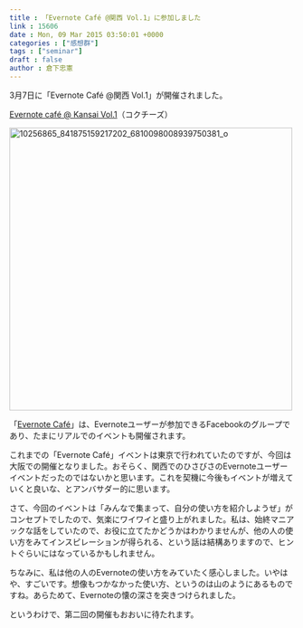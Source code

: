 ```yaml
---
title : 「Evernote Café @関西 Vol.1」に参加しました
link : 15606
date : Mon, 09 Mar 2015 03:50:01 +0000
categories : ["感想群"]
tags : ["seminar"]
draft : false
author : 倉下忠憲
---
```


3月7日に「Evernote Café @関西 Vol.1」が開催されました。

<a href="http://kokucheese.com/event/index/269393/" target="_blank">Evernote café @ Kansai Vol.1</a>（コクチーズ）

<a href="https://rashita.net/blog/wp-content/uploads/2015/03/10256865_841875159217202_6810098008939750381_o.jpg"><img src="https://rashita.net/blog/wp-content/uploads/2015/03/10256865_841875159217202_6810098008939750381_o.jpg" alt="10256865_841875159217202_6810098008939750381_o" width="500" height="" class="alignnone size-full wp-image-15607" /></a>

「<a href="https://www.facebook.com/groups/evernote.cafe/">Evernote Café</a>」は、Evernoteユーザーが参加できるFacebookのグループであり、たまにリアルでのイベントも開催されます。

これまでの「Evernote Café」イベントは東京で行われていたのですが、今回は大阪での開催となりました。おそらく、関西でのひさびさのEvernoteユーザーイベントだったのではないかと思います。これを契機に今後もイベントが増えていくと良いな、とアンバサダー的に思います。

さて、今回のイベントは「みんなで集まって、自分の使い方を紹介しようぜ」がコンセプトでしたので、気楽にワイワイと盛り上がれました。私は、始終マニアックな話をしていたので、お役に立てたかどうかはわかりませんが、他の人の使い方をみてインスピレーションが得られる、という話は結構ありますので、ヒントぐらいにはなっているかもしれません。

ちなみに、私は他の人のEvernoteの使い方をみていたく感心しました。いやはや、すごいです。想像もつかなかった使い方、というのは山のようにあるものですね。あらためて、Evernoteの懐の深さを突きつけられました。

というわけで、第二回の開催もおおいに待たれます。